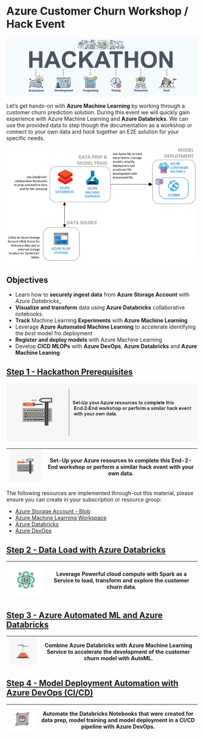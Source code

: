 # Azure Customer Churn Workshop / Hack Event

![hackathon design](/images/hackathon.jpg)

Let’s get hands-on with __Azure Machine Learning__ by working through a customer churn prediction solution. During this event we will quickly gain experience with Azure Machine Learning and __Azure Databricks__. We can use the provided data to step though the documentation as a workshop or connect to your own data and _hack_ together an E2E solution for your specific needs.

![design](/images/design.PNG)

## Objectives

- Learn how to __securely ingest data__ from __Azure Storage Account__ with _Azure Databricks__
- __Visualize and transform__ data using __Azure Databricks__ collaborative notebooks.
- __Track__ Machine Learning __Experiments__ with __Azure Machine Learning__
- Leverage __Azure Automated Machine Learning__ to accelerate identifying the _best_ model fro deployment
- __Register and deploy models__ with Azure Machine Learning
- Develop __CICD MLOPs__ with __Azure DevOps__, __Azure Databricks__ and __Azure Machine Leaning__

## [Step 1 - Hackathon Prerequisites](01-PreReq/)

![config_title.png](images/config_title.png)

|![hackathon design](/images/config_img.png)| Set-Up your Azure resources to complete this End-2-End workshop or perform a similar hack event with your own data.|
|---|---|

The following resources are implemented through-out this material, please ensure you can create in your subscription or resource group:
- [Azure Storage Account - Blob](https://docs.microsoft.com/en-us/azure/storage/common/storage-account-overview)
- [Azure Machine Learning Workspace](https://docs.microsoft.com/en-us/azure/machine-learning/overview-what-is-azure-ml)
- [Azure Databricks](https://docs.microsoft.com/en-us/azure/azure-databricks/what-is-azure-databricks)
- [Azure DevOps](https://docs.microsoft.com/en-us/azure/devops/user-guide/what-is-azure-devops?view=azure-devops)

## [Step 2 - Data Load with Azure Databricks](02-DataLoad/)

| ![hackathon design](/images/data_load.png) | Leverage Powerful cloud compute with Spark as a Service to load, transform and explore the customer churn data.|
|---|---|

## [Step 3 - Azure Automated ML and Azure Databricks](03-AutoML/)

|![hackathon design](/images/ml_img.png)|Combine Azure Databricks with Azure Machine Learning Service to accelerate the development of the customer churn model with AutoML.|
|---|---|

## [Step 4 - Model Deployment Automation with Azure DevOps (CI/CD)](04-MLOps-CICD/)

|![hackathon design](/images/deployment_automation.png)|Automate the Databricks Notebooks that were created for data prep, model training and model deployment in a CI/CD pipeline with Azure DevOps.|
|---|---|
